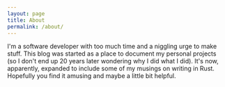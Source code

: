 ```yaml
---
layout: page
title: About
permalink: /about/
---
```


I'm a software developer with too much time and a niggling urge to make stuff.
This blog was started as a place to document my personal projects (so I don't
end up 20 years later wondering why I did what I did). It's now, apparently,
expanded to include some of my musings on writing in Rust.
Hopefully you find it amusing and maybe a little bit helpful.

